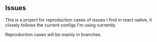 ## Issues

This is a project for reproduction cases of issues I find in react native, it closely follows the current 
configs I'm using currently.


Reproduction cases will be mainly in branches.
